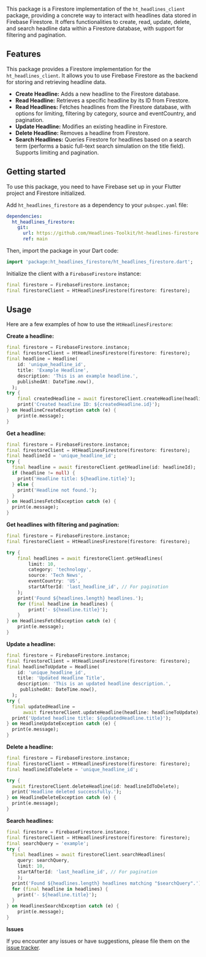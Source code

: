 This package is a Firestore implementation of the `ht_headlines_client` package, providing a concrete way to interact with headlines data stored in Firebase Firestore. It offers functionalities to create, read, update, delete, and search headline data within a Firestore database, with support for filtering and pagination.

## Features

This package provides a Firestore implementation for the `ht_headlines_client`. It allows you to use Firebase Firestore as the backend for storing and retrieving headline data.

*   **Create Headline:** Adds a new headline to the Firestore database.
*   **Read Headline:** Retrieves a specific headline by its ID from Firestore.
*   **Read Headlines:** Fetches headlines from the Firestore database, with options for limiting, filtering by category, source and eventCountry, and pagination.
*   **Update Headline:** Modifies an existing headline in Firestore.
*   **Delete Headline:** Removes a headline from Firestore.
*   **Search Headlines:** Queries Firestore for headlines based on a search term (performs a basic full-text search simulation on the title field). Supports limiting and pagination.

## Getting started

To use this package, you need to have Firebase set up in your Flutter project and Firestore initialized.

Add `ht_headlines_firestore` as a dependency to your `pubspec.yaml` file:

```yaml
dependencies:
  ht_headlines_firestore:
    git:
      url: https://github.com/Headlines-Toolkit/ht-headlines-firestore.git
      ref: main
```

Then, import the package in your Dart code:

```dart
import 'package:ht_headlines_firestore/ht_headlines_firestore.dart';
```

Initialize the client with a `FirebaseFirestore` instance:

```dart
final firestore = FirebaseFirestore.instance;
final firestoreClient = HtHeadlinesFirestore(firestore: firestore);
```

## Usage

Here are a few examples of how to use the `HtHeadlinesFirestore`:

**Create a headline:**

```dart
final firestore = FirebaseFirestore.instance;
final firestoreClient = HtHeadlinesFirestore(firestore: firestore);
final headline = Headline(
    id: 'unique_headline_id',
    title: 'Example Headline',
    description: 'This is an example headline.',
    publishedAt: DateTime.now(),
  );
try {
    final createdHeadline = await firestoreClient.createHeadline(headline: headline);
    print('Created headline ID: ${createdHeadline.id}');
} on HeadlineCreateException catch (e) {
    print(e.message);
}
```

**Get a headline:**

```dart
final firestore = FirebaseFirestore.instance;
final firestoreClient = HtHeadlinesFirestore(firestore: firestore);
final headlineId = 'unique_headline_id';
try {
  final headline = await firestoreClient.getHeadline(id: headlineId);
  if (headline != null) {
    print('Headline title: ${headline.title}');
  } else {
    print('Headline not found.');
  }
} on HeadlinesFetchException catch (e) {
  print(e.message);
}
```

**Get headlines with filtering and pagination:**

```dart
final firestore = FirebaseFirestore.instance;
final firestoreClient = HtHeadlinesFirestore(firestore: firestore);

try {
    final headlines = await firestoreClient.getHeadlines(
        limit: 10,
        category: 'technology',
        source: 'Tech News',
        eventCountry: 'US',
        startAfterId: 'last_headline_id', // For pagination
    );
    print('Found ${headlines.length} headlines.');
    for (final headline in headlines) {
        print('- ${headline.title}');
    }
} on HeadlinesFetchException catch (e) {
    print(e.message);
}
```

**Update a headline:**
```dart
final firestore = FirebaseFirestore.instance;
final firestoreClient = HtHeadlinesFirestore(firestore: firestore);
final headlineToUpdate = Headline(
    id: 'unique_headline_id',
    title: 'Updated Headline Title',
    description: 'This is an updated headline description.',
     publishedAt: DateTime.now(),
  );
try {
  final updatedHeadline =
      await firestoreClient.updateHeadline(headline: headlineToUpdate);
  print('Updated headline title: ${updatedHeadline.title}');
} on HeadlineUpdateException catch (e) {
  print(e.message);
}
```

**Delete a headline:**
```dart
final firestore = FirebaseFirestore.instance;
final firestoreClient = HtHeadlinesFirestore(firestore: firestore);
final headlineIdToDelete = 'unique_headline_id';

try {
  await firestoreClient.deleteHeadline(id: headlineIdToDelete);
  print('Headline deleted successfully.');
} on HeadlineDeleteException catch (e) {
  print(e.message);
}
```

**Search headlines:**

```dart
final firestore = FirebaseFirestore.instance;
final firestoreClient = HtHeadlinesFirestore(firestore: firestore);
final searchQuery = 'example';
try {
  final headlines = await firestoreClient.searchHeadlines(
    query: searchQuery,
    limit: 10,
    startAfterId: 'last_headline_id', // For pagination
    );
  print('Found ${headlines.length} headlines matching "$searchQuery".');
  for (final headline in headlines) {
    print('- ${headline.title}');
  }
} on HeadlinesSearchException catch (e) {
    print(e.message);
}
```

**Issues**

If you encounter any issues or have suggestions, please file them on the [issue tracker](https://github.com/headlines-toolkit/ht-headlines-firestore).
